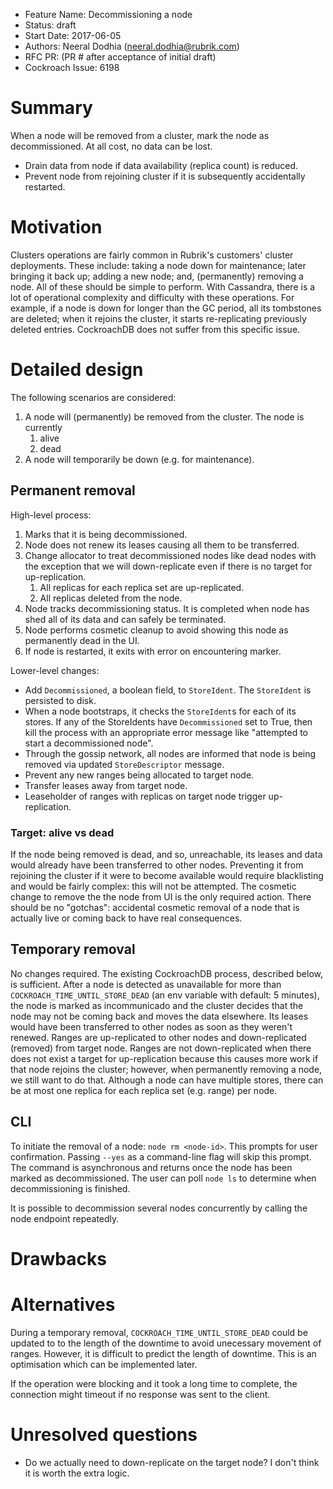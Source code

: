 - Feature Name: Decommissioning a node
- Status: draft
- Start Date: 2017-06-05
- Authors: Neeral Dodhia (neeral.dodhia@rubrik.com)
- RFC PR: (PR # after acceptance of initial draft)
- Cockroach Issue: 6198

# Summary
When a node will be removed from a cluster, mark the node as decommissioned. At
all cost, no data can be lost.
- Drain data from node if data availability (replica count) is reduced.
- Prevent node from rejoining cluster if it is subsequently accidentally
  restarted.

# Motivation
Clusters operations are fairly common in Rubrik's customers' cluster
deployments. These include: taking a node down for maintenance; later bringing
it back up; adding a new node; and, (permanently) removing a node. All of these
should be simple to perform.
With Cassandra, there is a lot of operational complexity and difficulty with
these operations. For example, if a node is down for longer than the GC period,
all its tombstones are deleted; when it rejoins the cluster, it starts
re-replicating previously deleted entries. CockroachDB does not suffer from this
specific issue.

# Detailed design
The following scenarios are considered:
1. A node will (permanently) be removed from the cluster. The node is currently
   1. alive
   1. dead
1. A node will temporarily be down (e.g. for maintenance). 

## Permanent removal
High-level process:
1. Marks that it is being decommissioned.
1. Node does not renew its leases causing all them to be transferred.
1. Change allocator to treat decommissioned nodes like dead nodes with the
   exception that we will down-replicate even if there is no target for
   up-replication.
   1. All replicas for each replica set are up-replicated.
   1. All replicas deleted from the node.
1. Node tracks decommissioning status. It is completed when node has shed all of
   its data and can safely be terminated.
1. Node performs cosmetic cleanup to avoid showing this node as permanently dead
   in the UI. 
1. If node is restarted, it exits with error on encountering marker.

Lower-level changes:
- Add `Decommissioned`, a boolean field, to `StoreIdent`. The `StoreIdent` is
  persisted to disk.
- When a node bootstraps, it checks the `StoreIdent`s for each of its stores. If
  any of the StoreIdents have `Decommissioned` set to True, then kill the
  process with an appropriate error message like "attempted to start a
  decommissioned node".
- Through the gossip network, all nodes are informed that node is being removed
  via updated `StoreDescriptor` message.
- Prevent any new ranges being allocated to target node.
- Transfer leases away from target node.
- Leaseholder of ranges with replicas on target node trigger up-replication.

### Target: alive vs dead
If the node being removed is dead, and so, unreachable, its leases and data
would already have been transferred to other nodes. Preventing it from rejoining
the cluster if it were to become available would require blacklisting and would
be fairly complex: this will not be attempted. The cosmetic change to remove the
the node from UI is the only required action. There should be no "gotchas":
accidental cosmetic removal of a node that is actually live or coming back to
have real consequences.

## Temporary removal
No changes required. The existing CockroachDB process, described below, is
sufficient.
After a node is detected as unavailable for more than
`COCKROACH_TIME_UNTIL_STORE_DEAD` (an env variable with default: 5 minutes), the
node is marked as incommunicado and the cluster decides that the node may not be
coming back and moves the data elsewhere. Its leases would have been transferred
to other nodes as soon as they weren't renewed. Ranges are up-replicated to
other nodes and down-replicated (removed) from target node. Ranges are not
down-replicated when there does not exist a target for up-replication because
this causes more work if that node rejoins the cluster; however, when permanently
removing a node, we still want to do that. Although a node can have multiple
stores, there can be at most one replica for each replica set (e.g. range) per
node.

## CLI
To initiate the removal of a node: `node rm <node-id>`. This prompts for user
confirmation. Passing `--yes` as a command-line flag will skip this prompt. The
command is asynchronous and returns once the node has been marked as
decommissioned. The user can poll `node ls` to determine when decommissioning is
finished.

It is possible to decommission several nodes concurrently by calling the node
endpoint repeatedly.

# Drawbacks

# Alternatives
During a temporary removal, `COCKROACH_TIME_UNTIL_STORE_DEAD` could be updated
to to the length of the downtime to avoid unecessary movement of ranges.
However, it is difficult to predict the length of downtime. This is an
optimisation which can be implemented later.
 
If the operation were blocking and it took a long time to complete, the
connection might timeout if no response was sent to the client.

# Unresolved questions
- Do we actually need to down-replicate on the target node? I don't think it is
  worth the extra logic.
